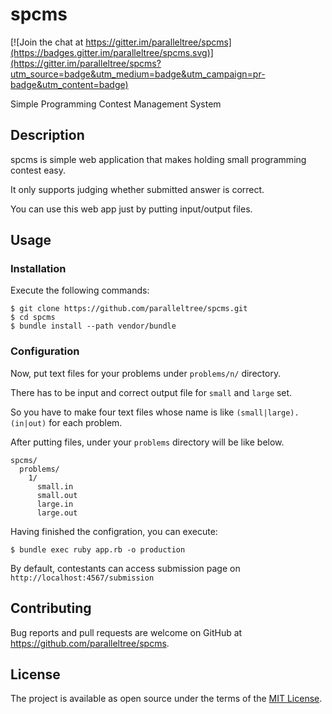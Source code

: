 # spcms

[![Join the chat at https://gitter.im/paralleltree/spcms](https://badges.gitter.im/paralleltree/spcms.svg)](https://gitter.im/paralleltree/spcms?utm_source=badge&utm_medium=badge&utm_campaign=pr-badge&utm_content=badge)

Simple Programming Contest Management System

## Description

spcms is simple web application that makes holding small programming contest easy.

It only supports judging whether submitted answer is correct.

You can use this web app just by putting input/output files.

## Usage

### Installation

Execute the following commands:

    $ git clone https://github.com/paralleltree/spcms.git
    $ cd spcms
    $ bundle install --path vendor/bundle

### Configuration

Now, put text files for your problems under `problems/n/` directory.

There has to be input and correct output file for `small` and `large` set.

So you have to make four text files whose name is like `(small|large).(in|out)` for each problem.

After putting files, under your `problems` directory will be like below.

```
spcms/
  problems/
    1/
      small.in
      small.out
      large.in
      large.out
```

Having finished the configration, you can execute:

    $ bundle exec ruby app.rb -o production

By default, contestants can access submission page on `http://localhost:4567/submission`

## Contributing

Bug reports and pull requests are welcome on GitHub at https://github.com/paralleltree/spcms.

## License

The project is available as open source under the terms of the [MIT License](http://opensource.org/licenses/MIT).
